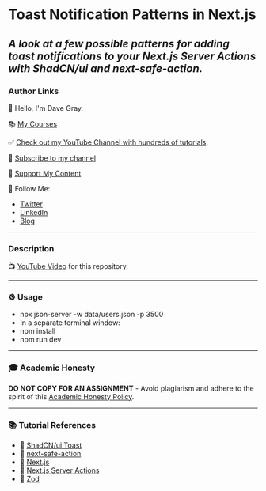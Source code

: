 # Toast Notification Patterns in Next.js 

_A look at a few possible patterns for adding toast notifications to your Next.js Server Actions with ShadCN/ui and next-safe-action._
---
### Author Links

👋 Hello, I'm Dave Gray.

📚 [My Courses](https://courses.davegray.codes/)

✅ [Check out my YouTube Channel with hundreds of tutorials](https://www.youtube.com/DaveGrayTeachesCode).

🚩 [Subscribe to my channel](https://bit.ly/3nGHmNn)

💖 [Support My Content](https://patreon.com/davegray)

🚀 Follow Me:

- [Twitter](https://twitter.com/yesdavidgray)
- [LinkedIn](https://www.linkedin.com/in/davidagray/)
- [Blog](https://davegray.codes)

---

### Description

📺 [YouTube Video]() for this repository.

---

### ⚙ Usage

- npx json-server -w data/users.json -p 3500
- In a separate terminal window: 
- npm install
- npm run dev

---

### 🎓 Academic Honesty

**DO NOT COPY FOR AN ASSIGNMENT** - Avoid plagiarism and adhere to the spirit of this [Academic Honesty Policy](https://www.freecodecamp.org/news/academic-honesty-policy/).

---

### 📚 Tutorial References

- 🔗 [ShadCN/ui Toast](https://ui.shadcn.com/docs/components/toast)
- 🔗 [next-safe-action](https://next-safe-action.dev/)
- 🔗 [Next.js](https://nextjs.org/)
- 🔗 [Next.js Server Actions](https://nextjs.org/docs/app/building-your-application/data-fetching/server-actions-and-mutations)
- 🔗 [Zod](https://zod.dev/)